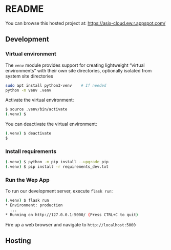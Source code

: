 # README

You can browse this hosted project at:
https://asix-cloud.ew.r.appspot.com/


## Development

### Virtual environment

The `venv` module provides support for creating lightweight “virtual environments” with their own site directories, optionally isolated from system site directories

```sh
sudo apt install python3-venv    # If needed
python -m venv .venv
```

Activate the virtual environment:
```sh
$ source .venv/bin/activate
(.venv) $
```

You can deactivate the virtual environment:
```sh
(.venv) $ deactivate
$
```

### Install requirements

```sh
(.venv) $ python -m pip install --upgrade pip
(.venv) $ pip install -r requirements_dev.txt
```

### Run the Wep App

To run our development server, execute `flask run`:
```sh
(.venv) $ flask run
* Environment: production
  ...
* Running on http://127.0.0.1:5000/ (Press CTRL+C to quit)
```

Fire up a web browser and navigate to `http://localhost:5000`

## Hosting

